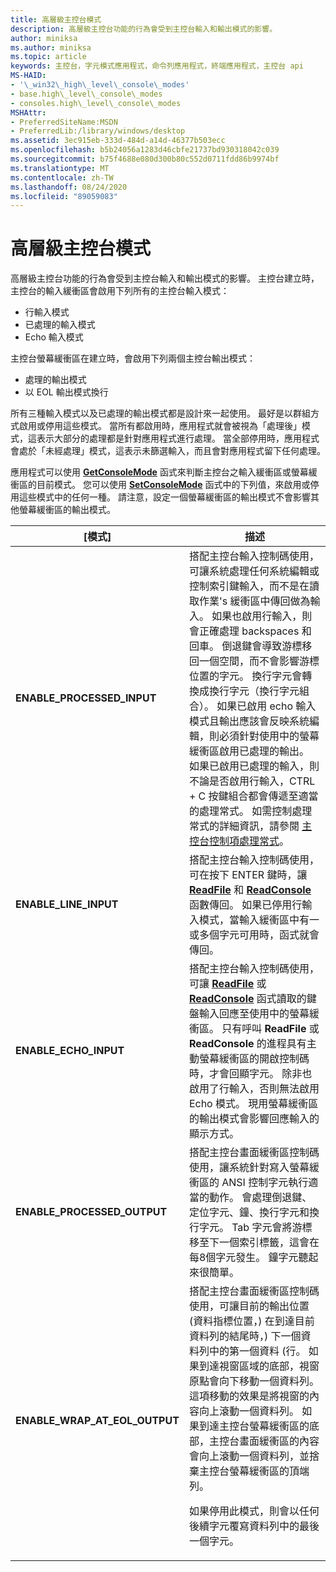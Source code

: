 ```yaml
---
title: 高層級主控台模式
description: 高層級主控台功能的行為會受到主控台輸入和輸出模式的影響。
author: miniksa
ms.author: miniksa
ms.topic: article
keywords: 主控台，字元模式應用程式，命令列應用程式，終端應用程式，主控台 api
MS-HAID:
- '\_win32\_high\_level\_console\_modes'
- base.high\_level\_console\_modes
- consoles.high\_level\_console\_modes
MSHAttr:
- PreferredSiteName:MSDN
- PreferredLib:/library/windows/desktop
ms.assetid: 3ec915eb-333d-484d-a14d-46377b503ecc
ms.openlocfilehash: b5b24056a1283d46cbfe21737bd930318042c039
ms.sourcegitcommit: b75f4688e080d300b80c552d0711fdd86b9974bf
ms.translationtype: MT
ms.contentlocale: zh-TW
ms.lasthandoff: 08/24/2020
ms.locfileid: "89059083"
---
```

# <a name="high-level-console-modes"></a>高層級主控台模式


高層級主控台功能的行為會受到主控台輸入和輸出模式的影響。 主控台建立時，主控台的輸入緩衝區會啟用下列所有的主控台輸入模式：

- 行輸入模式
- 已處理的輸入模式
- Echo 輸入模式

主控台螢幕緩衝區在建立時，會啟用下列兩個主控台輸出模式：

- 處理的輸出模式
- 以 EOL 輸出模式換行

所有三種輸入模式以及已處理的輸出模式都是設計來一起使用。 最好是以群組方式啟用或停用這些模式。 當所有都啟用時，應用程式就會被視為「處理後」模式，這表示大部分的處理都是針對應用程式進行處理。 當全部停用時，應用程式會處於「未經處理」模式，這表示未篩選輸入，而且會對應用程式留下任何處理。

應用程式可以使用 [**GetConsoleMode**](getconsolemode.md) 函式來判斷主控台之輸入緩衝區或螢幕緩衝區的目前模式。 您可以使用 [**SetConsoleMode**](setconsolemode.md) 函式中的下列值，來啟用或停用這些模式中的任何一種。 請注意，設定一個螢幕緩衝區的輸出模式不會影響其他螢幕緩衝區的輸出模式。

<table>
<colgroup>
<col width="50%" />
<col width="50%" />
</colgroup>
<thead>
<tr class="header">
<th>[模式]</th>
<th>描述</th>
</tr>
</thead>
<tbody>
<tr class="odd">
<td><strong>ENABLE_PROCESSED_INPUT</strong></td>
<td>搭配主控台輸入控制碼使用，可讓系統處理任何系統編輯或控制索引鍵輸入，而不是在讀取作業&#39;s 緩衝區中傳回做為輸入。 如果也啟用行輸入，則會正確處理 backspaces 和回車。 倒退鍵會導致游標移回一個空間，而不會影響游標位置的字元。 換行字元會轉換成換行字元（換行字元組合）。 如果已啟用 echo 輸入模式且輸出應該會反映系統編輯，則必須針對使用中的螢幕緩衝區啟用已處理的輸出。 如果已啟用已處理的輸入，則不論是否啟用行輸入，CTRL + C 按鍵組合都會傳遞至適當的處理常式。 如需控制處理常式的詳細資訊，請參閱 <a href="console-control-handlers.md" data-raw-source="[Console Control Handlers](console-control-handlers.md)">主控台控制項處理常式</a>。</td>
</tr>
<tr class="even">
<td><strong>ENABLE_LINE_INPUT</strong></td>
<td>搭配主控台輸入控制碼使用，可在按下 ENTER 鍵時，讓 <a href="https://msdn.microsoft.com/library/windows/desktop/aa365467" data-raw-source="[&lt;strong&gt;ReadFile&lt;/strong&gt;](https://msdn.microsoft.com/library/windows/desktop/aa365467)"><strong>ReadFile</strong></a> 和 <a href="readconsole.md" data-raw-source="[&lt;strong&gt;ReadConsole&lt;/strong&gt;](readconsole.md)"><strong>ReadConsole</strong></a> 函數傳回。 如果已停用行輸入模式，當輸入緩衝區中有一或多個字元可用時，函式就會傳回。</td>
</tr>
<tr class="odd">
<td><strong>ENABLE_ECHO_INPUT</strong></td>
<td>搭配主控台輸入控制碼使用，可讓 <a href="https://msdn.microsoft.com/library/windows/desktop/aa365467" data-raw-source="[&lt;strong&gt;ReadFile&lt;/strong&gt;](https://msdn.microsoft.com/library/windows/desktop/aa365467)"><strong>ReadFile</strong></a> 或 <a href="readconsole.md" data-raw-source="[&lt;strong&gt;ReadConsole&lt;/strong&gt;](readconsole.md)"><strong>ReadConsole</strong></a> 函式讀取的鍵盤輸入回應至使用中的螢幕緩衝區。 只有呼叫 <strong>ReadFile</strong> 或 <strong>ReadConsole</strong> 的進程具有主動螢幕緩衝區的開啟控制碼時，才會回顯字元。 除非也啟用了行輸入，否則無法啟用 Echo 模式。 現用螢幕緩衝區的輸出模式會影響回應輸入的顯示方式。</td>
</tr>
<tr class="even">
<td><strong>ENABLE_PROCESSED_OUTPUT</strong></td>
<td>搭配主控台畫面緩衝區控制碼使用，讓系統針對寫入螢幕緩衝區的 ANSI 控制字元執行適當的動作。 會處理倒退鍵、定位字元、鐘、換行字元和換行字元。 Tab 字元會將游標移至下一個索引標籤，這會在每8個字元發生。 鐘字元聽起來很簡單。</td>
</tr>
<tr class="odd">
<td><strong>ENABLE_WRAP_AT_EOL_OUTPUT</strong></td>
<td>搭配主控台畫面緩衝區控制碼使用，可讓目前的輸出位置 (資料指標位置，) 在到達目前資料列的結尾時，) 下一個資料列中的第一個資料 (行。 如果到達視窗區域的底部，視窗原點會向下移動一個資料列。 這項移動的效果是將視窗的內容向上滾動一個資料列。 如果到達主控台螢幕緩衝區的底部，主控台畫面緩衝區的內容會向上滾動一個資料列，並捨棄主控台螢幕緩衝區的頂端列。
<p>如果停用此模式，則會以任何後續字元覆寫資料列中的最後一個字元。</p></td>
</tr>
<tr class="even">
</tr>
<tr class="odd">
</tr>
<tr class="even">
</tr>
</tbody>
</table>

 

 

 




